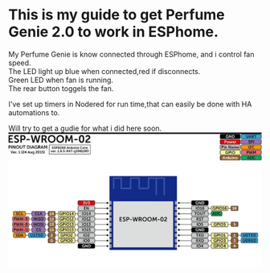 # This is my guide to get Perfume Genie 2.0 to work in ESPhome.

My Perfume Genie is know connected through ESPhome,
and i control fan speed.<br>
The LED light up blue when connected,red if disconnects.<br>
Green LED when fan is running.<br>
The rear button toggels the fan.<br>

I've set up timers in Nodered for run time,that can easily be done with HA automations to.<br>


Will try to get a gudie for what i did here soon.<br>
![Alt text](perfumegenieespmodule.jpeg)
